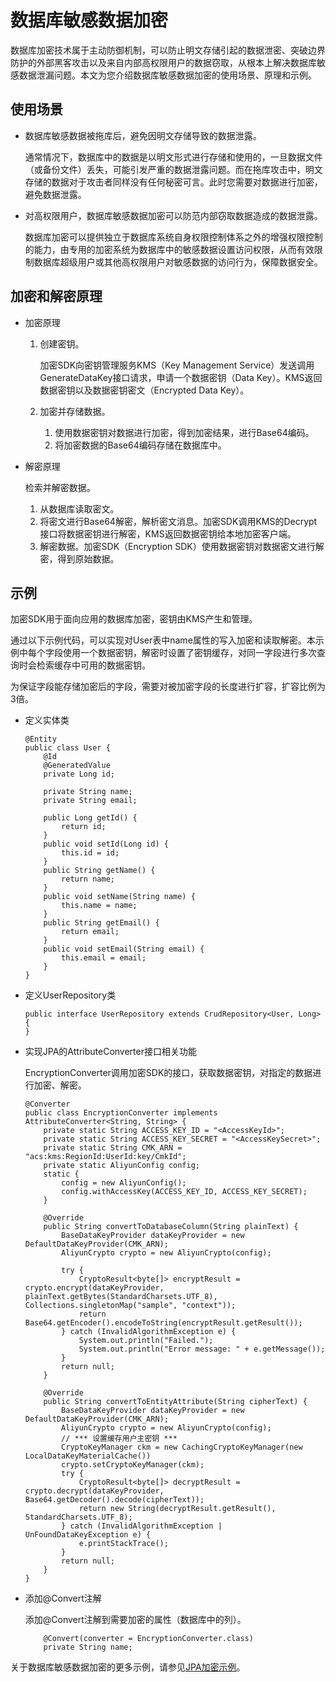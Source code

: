 # 数据库敏感数据加密

数据库加密技术属于主动防御机制，可以防止明文存储引起的数据泄密、突破边界防护的外部黑客攻击以及来自内部高权限用户的数据窃取，从根本上解决数据库敏感数据泄漏问题。本文为您介绍数据库敏感数据加密的使用场景、原理和示例。

## 使用场景

-   数据库敏感数据被拖库后，避免因明文存储导致的数据泄露。

    通常情况下，数据库中的数据是以明文形式进行存储和使用的，一旦数据文件（或备份文件）丢失，可能引发严重的数据泄露问题。而在拖库攻击中，明文存储的数据对于攻击者同样没有任何秘密可言。此时您需要对数据进行加密，避免数据泄露。

-   对高权限用户，数据库敏感数据加密可以防范内部窃取数据造成的数据泄露。

    数据库加密可以提供独立于数据库系统自身权限控制体系之外的增强权限控制的能力，由专用的加密系统为数据库中的敏感数据设置访问权限，从而有效限制数据库超级用户或其他高权限用户对敏感数据的访问行为，保障数据安全。


## 加密和解密原理

-   加密原理
    1.  创建密钥。

        加密SDK向密钥管理服务KMS（Key Management Service）发送调用GenerateDataKey接口请求，申请一个数据密钥（Data Key）。KMS返回数据密钥以及数据密钥密文（Encrypted Data Key）。

    2.  加密并存储数据。
        1.  使用数据密钥对数据进行加密，得到加密结果，进行Base64编码。
        2.  将加密数据的Base64编码存储在数据库中。
-   解密原理

    检索并解密数据。

    1.  从数据库读取密文。
    2.  将密文进行Base64解密，解析密文消息。加密SDK调用KMS的Decrypt接口将数据密钥进行解密，KMS返回数据密钥给本地加密客户端。
    3.  解密数据。加密SDK（Encryption SDK）使用数据密钥对数据密文进行解密，得到原始数据。

## 示例

加密SDK用于面向应用的数据库加密，密钥由KMS产生和管理。

通过以下示例代码，可以实现对User表中name属性的写入加密和读取解密。本示例中每个字段使用一个数据密钥，解密时设置了密钥缓存，对同一字段进行多次查询时会检索缓存中可用的数据密钥。

为保证字段能存储加密后的字段，需要对被加密字段的长度进行扩容，扩容比例为3倍。

-   定义实体类

    ```
    @Entity
    public class User {
        @Id
        @GeneratedValue
        private Long id;
    
        private String name;
        private String email;
    
        public Long getId() {
            return id;
        }
        public void setId(Long id) {
            this.id = id;
        }
        public String getName() {
            return name;
        }
        public void setName(String name) {
            this.name = name;
        }
        public String getEmail() {
            return email;
        }
        public void setEmail(String email) {
            this.email = email;
        }
    }
    ```

-   定义UserRepository类

    ```
    public interface UserRepository extends CrudRepository<User, Long> {
    }
    ```

-   实现JPA的AttributeConverter接口相关功能

    EncryptionConverter调用加密SDK的接口，获取数据密钥，对指定的数据进行加密、解密。

    ```
    @Converter
    public class EncryptionConverter implements AttributeConverter<String, String> {
        private static String ACCESS_KEY_ID = "<AccessKeyId>";
        private static String ACCESS_KEY_SECRET = "<AccessKeySecret>";
        private static String CMK_ARN = "acs:kms:RegionId:UserId:key/CmkId";
        private static AliyunConfig config;
        static {
            config = new AliyunConfig();
            config.withAccessKey(ACCESS_KEY_ID, ACCESS_KEY_SECRET);
        }
    
        @Override
        public String convertToDatabaseColumn(String plainText) {
            BaseDataKeyProvider dataKeyProvider = new DefaultDataKeyProvider(CMK_ARN);
            AliyunCrypto crypto = new AliyunCrypto(config);
    
            try {
                CryptoResult<byte[]> encryptResult = crypto.encrypt(dataKeyProvider, plainText.getBytes(StandardCharsets.UTF_8), Collections.singletonMap("sample", "context"));
                return Base64.getEncoder().encodeToString(encryptResult.getResult());
            } catch (InvalidAlgorithmException e) {
                System.out.println("Failed.");
                System.out.println("Error message: " + e.getMessage());
            }
            return null;
        }
    
        @Override
        public String convertToEntityAttribute(String cipherText) {
            BaseDataKeyProvider dataKeyProvider = new DefaultDataKeyProvider(CMK_ARN);
            AliyunCrypto crypto = new AliyunCrypto(config);
            // *** 设置缓存用户主密钥 ***
            CryptoKeyManager ckm = new CachingCryptoKeyManager(new LocalDataKeyMaterialCache())
            crypto.setCryptoKeyManager(ckm);
            try {
                CryptoResult<byte[]> decryptResult = crypto.decrypt(dataKeyProvider, Base64.getDecoder().decode(cipherText));
                return new String(decryptResult.getResult(), StandardCharsets.UTF_8);
            } catch (InvalidAlgorithmException | UnFoundDataKeyException e) {
                e.printStackTrace();
            }
            return null;
        }
    }
    ```

-   添加@Convert注解

    添加@Convert注解到需要加密的属性（数据库中的列）。

    ```
        @Convert(converter = EncryptionConverter.class)
        private String name;
    ```


关于数据库敏感数据加密的更多示例，请参见[JPA加密示例](https://github.com/aliyun/alibabacloud-encryption-sdk-java/tree/master/src/examples/java/com/aliyun/encryptionsdk/examples/jpaencryption)。

